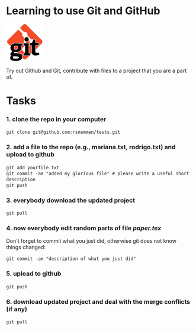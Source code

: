 Learning to use Git and GitHub
=================

<img src="gitlogo.jpg" width="100px" />

Try out Github and Git, contribute with files to a project that you are a part of.

# Tasks

### 1. clone the repo in your computer

```
git clone git@github.com:rsnemmen/tests.git
``` 

### 2. add a file to the repo (e.g., mariana.txt, rodrigo.txt) and upload to github

```
git add yourfile.txt
git commit -am "added my glorious file" # please write a useful short description
git push
``` 

### 3. everybody download the updated project

```
git pull 
``` 

### 4. now everybody edit random parts of file *paper.tex*

Don't forget to commit what you just did, otherwise git does not know things changed:

```
git commit -am "description of what you just did" 
``` 

### 5. upload to github

```
git push 
``` 

### 6. download updated project and deal with the merge conflicts (if any)

```
git pull 
``` 
